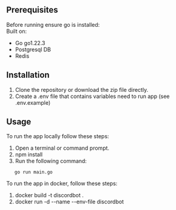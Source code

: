 ## Prerequisites

Before running ensure go is installed:\
Built on:
- Go go1.22.3
- Postgresql DB
- Redis

## Installation

1. Clone the repository or download the zip file directly.
2. Create a .env file that contains variables need to run app (see .env.example)

## Usage

To run the app locally follow these steps:

1. Open a terminal or command prompt.
2. npm install
3. Run the following command:

```
   go run main.go
```

To run the app in docker, follow these steps:

1. docker build -t discordbot .
2. docker run -d --name <name> --env-file <env file> discordbot 
